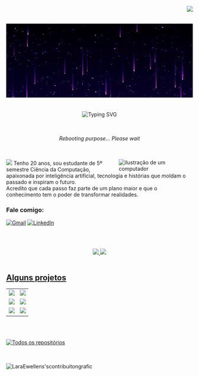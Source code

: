 <img align="right" src="https://komarev.com/ghpvc/?username=Laraewellen&color=4B0082"><br>
<br>

<div align="center">
  <img src="https://github.com/Laraewellen/Laraewellen/blob/main/360002e4690d7889f7a3ca2ea406ea15.gif" alt="banner" width="1000" height= "200" />
</div>
<br><br>
<div align="center">
  <img src="https://readme-typing-svg.demolab.com?font=Fira+Code&weight=600&size=35&duration=3000&pause=1000&color=7F3FBF&width=1000&center=true&vCenter=true&lines=Ol%C3%A1%2C+sou+a+Lara;Bem-vindo(a)!" alt="Typing SVG" />
</div>
<br><br>
<p align="center"><i>
Rebooting purpose… Please wait
</i>
  </p>
  <br><br>
<img src="https://img.shields.io/badge/-Sobre%20mim-7F3FBF?style=for-the-badge&logo=about-dot-me&logoColor=white" />
<img src="https://raw.githubusercontent.com/MicaelliMedeiros/micaellimedeiros/master/image/computer-illustration.png" alt="ilustração de um computador" min-width="200px" max-width="200px" width="200px" align="right">
Tenho 20 anos, sou estudante de 5º semestre Ciência da Computação, apaixonada por inteligência artificial, tecnologia e histórias que moldam o passado e inspiram o futuro.  
<br>
Acredito que cada passo faz parte de um plano maior e que o conhecimento tem o poder de transformar realidades.
<br>

### Fale comigo: 

<div>
  
[![Gmail](https://img.shields.io/badge/Gmail-D14836?logo=gmail&logoColor=white)](mailto:contato@laraewellen@gmail.com)
[![LinkedIn](https://custom-icon-badges.demolab.com/badge/LinkedIn-0A66C2?logo=linkedin-white&logoColor=fff)](https://www.linkedin.com/in/lara-ewellen-bbaa81285)
</div>

<br><br>
<div align="center">
  <a href="https://github.com/Laraewellen">
  <img height="150em" src="https://github-readme-stats.vercel.app/api?username=Laraewellen&show_icons=true&theme=react&border_color=7F3FBF&bg_color=0D1117&title_color=F85D7F&icon_color=F8D866&include_all_commits=true&count_private=true"/>
  <img height="150em" src="https://github-readme-stats.vercel.app/api/top-langs/?username=Laraewellen&layout=compact&langs_count=7&theme=react&border_color=7F3FBF&bg_color=0D1117&title_color=F85D7F&icon_color=F8D866"/>
  </div>
    <br>

## Alguns projetos
<div align="center">

<table>
  <tr>
    <td>
      <a href="https://github.com/Laraewellen/DefesaCivil">
        <img src="https://github-readme-stats.vercel.app/api/pin/?username=Laraewellen&repo=DefesaCivil&border_color=7F3FBF&bg_color=0D1117&title_color=C9D1D9&text_color=8B949E&icon_color=7F3FBF" />
      </a>
    </td>
    <td>
      <a href="https://github.com/Laraewellen/cadeado-eletronico">
        <img src="https://github-readme-stats.vercel.app/api/pin/?username=Laraewellen&repo=cadeado-eletronico&border_color=7F3FBF&bg_color=0D1117&title_color=C9D1D9&text_color=8B949E&icon_color=7F3FBF" />
      </a>
    </td>
  </tr>
  <tr>
    <td>
      <a href="https://github.com/Laraewellen/Quiz-de-Personagens">
        <img src="https://github-readme-stats.vercel.app/api/pin/?username=Laraewellen&repo=Quiz-de-Personagens&border_color=7F3FBF&bg_color=0D1117&title_color=C9D1D9&text_color=8B949E&icon_color=7F3FBF" />
      </a>
    </td>
    <td>
      <a href="https://github.com/Laraewellen/Hamburgueriaz.app">
        <img src="https://github-readme-stats.vercel.app/api/pin/?username=Laraewellen&repo=Hamburgueriaz.app&border_color=7F3FBF&bg_color=0D1117&title_color=C9D1D9&text_color=8B949E&icon_color=7F3FBF" />
      </a>
    </td>
  </tr>
  <tr>
    <td>
      <a href="https://github.com/Laraewellen/SOS-Mulher-Segura">
        <img src="https://github-readme-stats.vercel.app/api/pin/?username=Laraewellen&repo=SOS-Mulher-Segura&border_color=7F3FBF&bg_color=0D1117&title_color=C9D1D9&text_color=8B949E&icon_color=7F3FBF" />
      </a>
    </td>
    <td>
      <a href="https://github.com/Laraewellen/novastecnologias">
        <img src="https://github-readme-stats.vercel.app/api/pin/?username=Laraewellen&repo=novastecnologias&border_color=7F3FBF&bg_color=0D1117&title_color=C9D1D9&text_color=8B949E&icon_color=7F3FBF" />
      </a>
    </td>
  </tr>
</table>
</div>
<br><br>
<p align="left">
  <a href="https://github.com/Laraewellen?tab=repositories" target="_blank"><img alt="Todos os repositórios" title="Todos os repositórios" src="https://img.shields.io/badge/-All%20Repos-2962FF?style=for-the-badge&logo=koding&logoColor=white"/></a>
</p>

<br><br>
![LaraEwellens'scontribuitongrafic](https://github-readme-activity-graph.vercel.app/graph?username=Laraewellen&custom_title=&bg_color=0D1117&color=7F3FBF&line=7F3FBF&point=7F3FBF&area_color=FFFFFF&title_color=FFFFFF&area=true)
